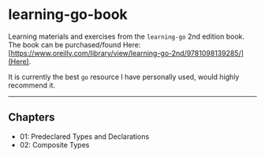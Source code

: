 # learning-go-book

Learning materials and exercises from the `learning-go` 2nd edition book.
The book can be purchased/found Here: [https://www.oreilly.com/library/view/learning-go-2nd/9781098139285/](Here).

It is currently the best `go` resource I have personally used, would highly recommend it.

-----

## Chapters

 * 01: Predeclared Types and Declarations
 * 02: Composite Types
